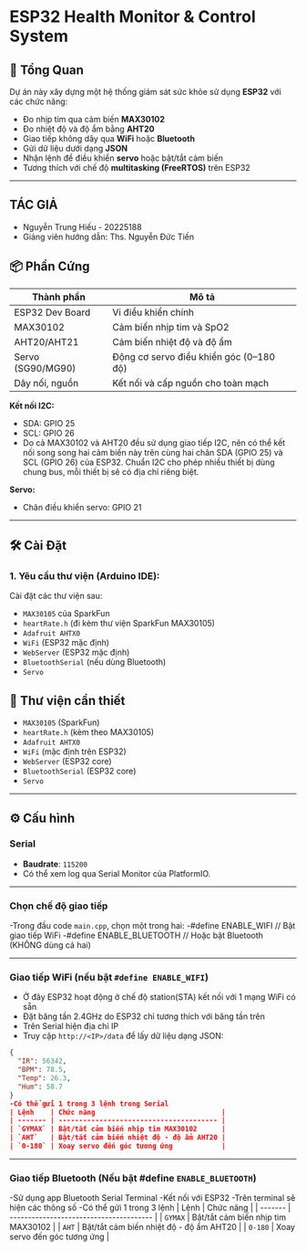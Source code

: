 # ESP32 Health Monitor & Control System

## 🧠 Tổng Quan

Dự án này xây dựng một hệ thống giám sát sức khỏe sử dụng **ESP32** với các chức năng:
- Đo nhịp tim qua cảm biến **MAX30102**
- Đo nhiệt độ và độ ẩm bằng **AHT20**
- Giao tiếp không dây qua **WiFi** hoặc **Bluetooth**
- Gửi dữ liệu dưới dạng **JSON**
- Nhận lệnh để điều khiển **servo** hoặc bật/tắt cảm biến
- Tương thích với chế độ **multitasking (FreeRTOS)** trên ESP32

---
## TÁC GIẢ

- Nguyễn Trung Hiếu - 20225188
- Giảng viên hướng dẫn: Ths. Nguyễn Đức Tiến

## 📦 Phần Cứng

| Thành phần         | Mô tả                                       |
|--------------------|----------------------------------------------|
| ESP32 Dev Board    | Vi điều khiển chính                         |
| MAX30102           | Cảm biến nhịp tim và SpO2                   |
| AHT20/AHT21        | Cảm biến nhiệt độ và độ ẩm                  |
| Servo (SG90/MG90)  | Động cơ servo điều khiển góc (0–180 độ)     |
| Dây nối, nguồn     | Kết nối và cấp nguồn cho toàn mạch          |

**Kết nối I2C:**
- SDA: GPIO 25  
- SCL: GPIO 26
- Do cả MAX30102 và AHT20 đều sử dụng giao tiếp I2C, nên có thể kết nối song song hai cảm biến này trên cùng hai chân SDA (GPIO 25) và SCL (GPIO 26) của ESP32. Chuẩn I2C cho phép nhiều thiết bị dùng chung bus, mỗi thiết bị sẽ có địa chỉ riêng biệt.

**Servo:**
- Chân điều khiển servo: GPIO 21

---

## 🛠️ Cài Đặt

### 1. Yêu cầu thư viện (Arduino IDE):
Cài đặt các thư viện sau:
- `MAX30105` của SparkFun
- `heartRate.h` (đi kèm thư viện SparkFun MAX30105)
- `Adafruit AHTX0`
- `WiFi` (ESP32 mặc định)
- `WebServer` (ESP32 mặc định)
- `BluetoothSerial` (nếu dùng Bluetooth)
- `Servo`

## 🧩 Thư viện cần thiết

- `MAX30105` (SparkFun)
- `heartRate.h` (kèm theo MAX30105)
- `Adafruit AHTX0`
- `WiFi` (mặc định trên ESP32)
- `WebServer` (ESP32 core)
- `BluetoothSerial` (ESP32 core)
- `Servo`

---

## ⚙️ Cấu hình

### Serial

- **Baudrate**: `115200`
- Có thể xem log qua Serial Monitor của PlatformIO.

---
### Chọn chế độ giao tiếp

-Trong đầu code `main.cpp`, chọn một trong hai:
-#define ENABLE_WIFI        // Bật giao tiếp WiFi
-#define ENABLE_BLUETOOTH // Hoặc bật Bluetooth (KHÔNG dùng cả hai)

---

### Giao tiếp WiFi (nếu bật `#define ENABLE_WIFI`)
- Ở đây ESP32 hoạt động ở chế độ station(STA) kết nối với 1 mạng WiFi có sẵn 
- Đặt băng tần 2.4GHz do ESP32 chỉ tương thích với băng tần trên
- Trên Serial hiện địa chỉ IP
- Truy cập `http://<IP>/data` để lấy dữ liệu dạng JSON:
```json
{
  "IR": 56342,
  "BPM": 78.5,
  "Temp": 26.3,
  "Hum": 58.7
}
-Có thể gửi 1 trong 3 lệnh trong Serial
| Lệnh    | Chức năng                               |
| ------- | --------------------------------------- |
| `GYMAX` | Bật/tắt cảm biến nhịp tim MAX30102      |
| `AHT`   | Bật/tắt cảm biến nhiệt độ - độ ẩm AHT20 |
| `0-180` | Xoay servo đến góc tương ứng            |
```
---
### Giao tiếp Bluetooth (Nếu bật #define `ENABLE_BLUETOOTH`)

-Sử dụng app Bluetooth Serial Terminal
-Kết nối với ESP32
-Trên terminal sẽ hiện các thông số
-Có thể gửi 1 trong 3 lệnh
| Lệnh    | Chức năng                               |
| ------- | --------------------------------------- |
| `GYMAX` | Bật/tắt cảm biến nhịp tim MAX30102      |
| `AHT`   | Bật/tắt cảm biến nhiệt độ - độ ẩm AHT20 |
| `0-180` | Xoay servo đến góc tương ứng            |
